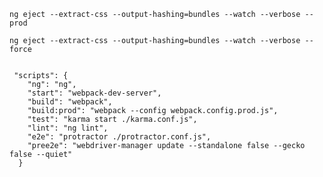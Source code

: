 `ng eject --extract-css --output-hashing=bundles --watch --verbose --prod`

`ng eject --extract-css --output-hashing=bundles --watch --verbose --force`

```

 "scripts": {
    "ng": "ng",
    "start": "webpack-dev-server",
    "build": "webpack",
    "build:prod": "webpack --config webpack.config.prod.js",
    "test": "karma start ./karma.conf.js",
    "lint": "ng lint",
    "e2e": "protractor ./protractor.conf.js",
    "pree2e": "webdriver-manager update --standalone false --gecko false --quiet"
  }
  ```